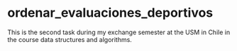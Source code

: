# ordenar_evaluaciones_deportivos
This is the second task during my exchange semester at the USM in Chile in the course data structures and algorithms.
